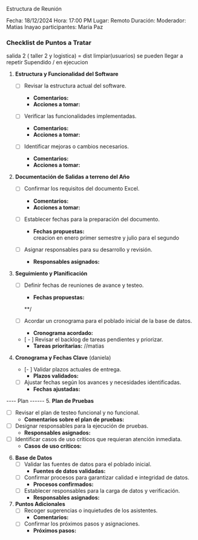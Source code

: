 Estructura de Reunión

Fecha: 18/12/2024
Hora: 17:00 PM
Lugar: Remoto
Duración: 
Moderador: Matias Inayao
participantes: Maria Paz

### **Checklist de Puntos a Tratar**  

salida 2 ( taller 2 y logistica) = dist limpiar(usuarios) se pueden llegar a repetir
Supendido / en ejecucion

1. **Estructura y Funcionalidad del Software**  
   - [ ] Revisar la estructura actual del software.  
     - **Comentarios:**  
     - **Acciones a tomar:**  

   - [ ] Verificar las funcionalidades implementadas.  
     - **Comentarios:**  
     - **Acciones a tomar:**  
   - [ ] Identificar mejoras o cambios necesarios.  
     - **Comentarios:**  
     - **Acciones a tomar:**  

2. **Documentación de Salidas a terreno del Año**  
   - [ ] Confirmar los requisitos del documento Excel.  
     - **Comentarios:**  
     - **Acciones a tomar:**  
   - [ ] Establecer fechas para la preparación del documento.  
     - **Fechas propuestas:**  
     creacion en enero primer semestre y julio para el segundo 


   - [ ] Asignar responsables para su desarrollo y revisión.  
     - **Responsables asignados:**  


3. **Seguimiento y Planificación**  
   - [ ] Definir fechas de reuniones de avance y testeo.  
     - **Fechas propuestas:**  


     **/


   - [ ] Acordar un cronograma para el poblado inicial de la base de datos.  
     - **Cronograma acordado:**  
   - [ - ] Revisar el backlog de tareas pendientes y priorizar.  
     - **Tareas prioritarias:**  //matias

4. **Cronograma y Fechas Clave**  (daniela)
   - [- ] Validar plazos actuales de entrega.  
     - **Plazos validados:**  
   - [ ] Ajustar fechas según los avances y necesidades identificadas.  
     - **Fechas ajustadas:**  

---- Plan ------
5. **Plan de Pruebas**  
   - [ ] Revisar el plan de testeo funcional y no funcional.  
     - **Comentarios sobre el plan de pruebas:**  
   - [ ] Designar responsables para la ejecución de pruebas.  
     - **Responsables asignados:**  
   - [ ] Identificar casos de uso críticos que requieran atención inmediata.  
     - **Casos de uso críticos:**  

6. **Base de Datos**  
   - [ ] Validar las fuentes de datos para el poblado inicial.  
     - **Fuentes de datos validadas:**  
   - [ ] Confirmar procesos para garantizar calidad e integridad de datos.  
     - **Procesos confirmados:**  
   - [ ] Establecer responsables para la carga de datos y verificación.  
     - **Responsables asignados:**  

7. **Puntos Adicionales**  
   - [ ] Recoger sugerencias o inquietudes de los asistentes.  
     - **Comentarios:**  
   - [ ] Confirmar los próximos pasos y asignaciones.  
     - **Próximos pasos:**  